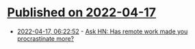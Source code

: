 # [Published on 2022-04-17](index.md)

* [2022-04-17, 06:22:52](https://news.ycombinator.com/item?id=31058930) - [Ask HN: Has remote work made you procrastinate more?](https://news.ycombinator.com/item?id=31058930)
